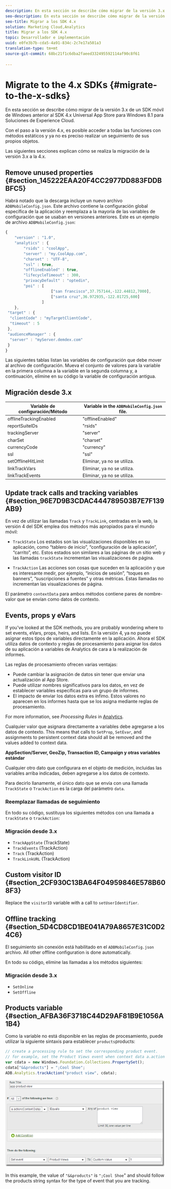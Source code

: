 ```yaml
---
description: En esta sección se describe cómo migrar de la versión 3.x de un SDK móvil de Windows anterior al SDK 4.x Universal App Store para Windows 8.1 para Soluciones de Experience Cloud.
seo-description: En esta sección se describe cómo migrar de la versión 3.x de un SDK móvil de Windows anterior al SDK 4.x Universal App Store para Windows 8.1 para Soluciones de Experience Cloud.
seo-title: Migrar a los SDK 4.x
solution: Marketing Cloud,Analytics
title: Migrar a los SDK 4.x
topic: Desarrollador e implementación
uuid: e0fe3b7b-cda5-4a91-834c-2c7e17a501a3
translation-type: tm+mt
source-git-commit: 68bc21f1c6dba2faeed332495592114af90c8f61

---
```



# Migrate to the 4.x SDKs {#migrate-to-the-x-sdks}

En esta sección se describe cómo migrar de la versión 3.x de un SDK móvil de Windows anterior al SDK 4.x Universal App Store para Windows 8.1 para Soluciones de Experience Cloud.

Con el paso a la versión 4.x, es posible acceder a todas las funciones con métodos estáticos y ya no es preciso realizar un seguimiento de sus propios objetos.

Las siguientes secciones explican cómo se realiza la migración de la versión 3.x a la 4.x.

## Remove unused properties {#section_145222EAA20F4CC2977DD883FDDBBFC5}

Habrá notado que la descarga incluye un nuevo archivo `ADBMobileConfig.json`. Este archivo contiene la configuración global específica de la aplicación y reemplaza a la mayoría de las variables de configuración que se usaban en versiones anteriores. Este es un ejemplo de archivo `ADBMobileConfig.json`:

```js
{ 
    "version" : "1.0", 
    "analytics" : { 
        "rsids" : "coolApp", 
        "server" : "my.CoolApp.com", 
        "charset" : "UTF-8", 
        "ssl" : true, 
        "offlineEnabled" : true, 
        "lifecycleTimeout" : 300, 
        "privacyDefault" : "optedin", 
        "poi" : [ 
                    ["san francisco",37.757144,-122.44812,7000], 
                    ["santa cruz",36.972935,-122.01725,600] 
                ] 
    }, 
 "target" : { 
  "clientCode" : "myTargetClientCode", 
  "timeout" : 5 
 }, 
 "audienceManager" : { 
  "server" : "myServer.demdex.com" 
 } 
}
```

Las siguientes tablas listan las variables de configuración que debe mover al archivo de configuración. Mueva el conjunto de valores para la variable en la primera columna a la variable en la segunda columna y, a continuación, elimine en su código la variable de configuración antigua.

## Migración desde 3.x

| Variable de configuración/Método | Variable in the `ADBMobileConfig.json` file. |
|--- |--- |
| offlineTrackingEnabled | "offlineEnabled" |
| reportSuiteIDs | "rsids" |
| trackingServer | "server" |
| charSet | "charset" |
| currencyCode | "currency" |
| ssl | "ssl" |
| setOfflineHitLimit | Eliminar, ya no se utiliza. |
| linkTrackVars | Eliminar, ya no se utiliza. |
| linkTrackEvents | Eliminar, ya no se utiliza. |

## Update track calls and tracking variables {#section_96E7D9B3CDAC444789503B7E7F139AB9}

En vez de utilizar las llamadas `Track` y `TrackLink`, centradas en la web, la versión 4 del SDK emplea dos métodos más apropiados para el mundo móvil:

* `TrackState` Los estados son las visualizaciones disponibles en su aplicación, como “tablero de inicio”, “configuración de la aplicación”, “carrito”, etc. Estos estados son similares a las páginas de un sitio web y las llamadas `trackState` incrementan las visualizaciones de página.

* `TrackAction` Las acciones son cosas que suceden en la aplicación y que es interesante medir, por ejemplo, “inicios de sesión”, “toques en banners”, “suscripciones a fuentes” y otras métricas. Estas llamadas no incrementan las visualizaciones de página.

El parámetro `contextData` para ambos métodos contiene pares de nombre-valor que se envían como datos de contexto.

## Events, props y eVars

If you've looked at the SDK methods, you are probably wondering where to set events, eVars, props, heirs, and lists. [](/help/windows-appstore/c-configuration/methods.md) En la versión 4, ya no puede asignar estos tipos de variables directamente en la aplicación. Ahora el SDK utiliza datos de contexto y reglas de procesamiento para asignar los datos de su aplicación a variables de Analytics de cara a la realización de informes.

Las reglas de procesamiento ofrecen varias ventajas:

* Puede cambiar la asignación de datos sin tener que enviar una actualización al App Store.
* Puede utilizar nombres significativos para los datos, en vez de establecer variables específicas para un grupo de informes.
* El impacto de enviar los datos extra es ínfimo. Estos valores no aparecen en los informes hasta que se los asigna mediante reglas de procesamiento.

For more information, see *Processing Rules* in [Analytics](/help/windows-appstore/analytics/analytics.md).

Cualquier valor que asignara directamente a variables debe agregarse a los datos de contexto. This means that calls to `SetProp`, `SetEvar`, and assignments to persistent context data should all be removed and the values added to context data.

**AppSection/Server, GeoZip, Transaction ID, Campaign y otras variables estándar**

Cualquier otro dato que configurara en el objeto de medición, incluidas las variables arriba indicadas, deben agregarse a los datos de contexto.

Para decirlo llanamente, el único dato que se envía con una llamada `TrackState` o `TrackAction` es la carga del parámetro `data`.

### Reemplazar llamadas de seguimiento

En todo su código, sustituya los siguientes métodos con una llamada a `trackState` o `trackAction`:

### Migración desde 3.x

* `TrackAppState` (TrackState)
* `TrackEvents` (TrackAction)
* `Track` (TrackAction)
* `TrackLinkURL` (TrackAction)

## Custom visitor ID {#section_2CF930C13BA64F04959846E578B608F3}

Replace the `visitorID` variable with a call to `setUserIdentifier`.

## Offline tracking {#section_5D4CD8CD1BE041A79A8657E31C0D24C6}

El seguimiento sin conexión está habilitado en el `ADBMobileConfig.json` archivo. All other offline configuration is done automatically.

En todo su código, elimine las llamadas a los métodos siguientes:

### Migración desde 3.x

* `SetOnline`
* `SetOffline`

## Products variable {#section_AFBA36F3718C44D29AF81B9E1056A1B4}

Como la variable no está disponible en las reglas de procesamiento, puede utilizar la siguiente sintaxis para establecer `products`products:

```js
// create a processing rule to set the corresponding product event. 
// for example, set the Product Views event when context data a.action = "product view" 
var cdata = new Windows.Foundation.Collections.PropertySet(); 
cdata["&&products"] = ";Cool Shoe"; 
ADB.Analytics.trackAction("product view", cdata);
```

![](assets/prod-view.png)

In this example, the value of `"&&products"` is `";Cool Shoe`" and should follow the products string syntax for the type of event that you are tracking.